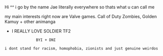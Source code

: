 
Hi ^^ i go by the name Jae literally everywhere so thats what u can call me  

my main interests right now are Valve games. Call of Duty Zombies, Golden Kamuy + other animanga
 -   I REALLY LOVE SOLDIER TF2             

                    BYI + DNI
    i dont stand for racism, homophobia, zionists and just genuine weirdos

